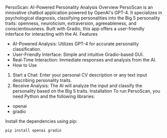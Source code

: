 PersoScan: AI-Powered Personality Analysis
Overview
PersoScan is an innovative chatbot application powered by OpenAI's GPT-4. It specializes in psychological diagnosis, classifying personalities into the Big 5 personality traits: openness, neuroticism, extraversion, agreeableness, and conscientiousness. Built with Gradio, this app offers a user-friendly interface for interacting with the AI.
Features
- AI-Powered Analysis: Utilizes GPT-4 for accurate personality classification.
- User-Friendly Interface: Simple and intuitive Gradio-based GUI.
- Real-Time Interaction: Immediate responses and analysis from the AI.
- How to Use
1. Start a Chat: Enter your personal CV description or any text input describing personality traits.
2. Receive Analysis: The AI will analyze the input and classify the personality based on the Big 5 traits.
 Installation
To run PersoScan, you need Python and the following libraries:
- openai
- gradio

Install the dependencies using pip:
```bash
pip install openai gradio

